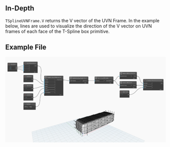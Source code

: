 ## In-Depth
`TSplineUVNFrame.V` returns the V vector of the UVN Frame. In the example below, lines are used to visualize the direction of the V vector on UVN frames of each face of the T-Spline box primitive.

## Example File

![Example](./Autodesk.DesignScript.Geometry.TSpline.TSplineUVNFrame.V_img.jpg)
